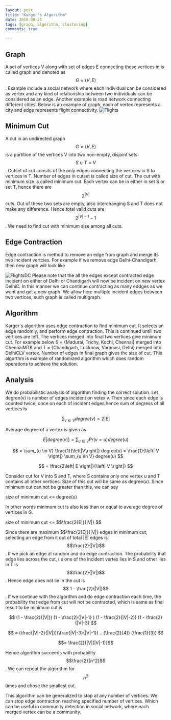 ```yaml
---
layout: post
title: "Karger's Algorithm"
date: 2018-08-25
tags: [graph, algorithm, clustering]
comments: true

---
```


## Graph
A set of vertices V along with set of edges E connecting these vertices in is called graph and denoted as $$ G=(V,E) $$. Example include a social network where each individual can be considered as vertex and any kind of relationship between two individuals can be considered as an edge. Another example is road network connecting different cities. Below is an example of graph, each of vertex represents a city and edge represents flight connectivity.
![Flights]({{site.baseurl}}/assets/img/flight.png)

## Minimum Cut
A cut in an undirected graph $$ G=(V,E) $$ is a partition of the vertices V into two non-empty, disjoint sets $$ S \cup T = V $$. Cutset of cut consits of the only edges connecting the vertcies in S to vertices in T. Number of edges in cutset is called size of cut. The cut with minimum size is called minimum cut. Each vertex can be in either in set S or set T, hence there are $$ 2^{|V|} $$ cuts. Out of these two sets are empty, also interchanging S and T does not make any difference. Hence total valid cuts are $$ 2^{|V|-1}-1 $$. We need to find cut with minimum size among all cuts.

## Edge Contraction
Edge contraction is method to remove an edge from graph and merge its two incident vertcies. For example if we remove edge Delhi-Chandigarh, then new graph will look like

![FlightsDC]({{site.baseurl}}/assets/img/flight_dc.png)
Please note that the all the edges except contracted edge incident on either of Delhi or Chandigarh will now be incident on new vertex DelhiC. In this manner we can continue contracting as many eddges as we want
and get a new graph. We allow here multiple incident edges between two vertices, such graph is called multigraph.

## Algorithm
Karger's algorithm uses edge contraction to find minimum cut. It selects an edge randomly, and perform edge contraction. This is continued untill two vertices are left. The vertices merged into final two vertices give minimum cut. For example below S = {Madurai, Trichy, Kochi, Chennai} merged into ChennaiMTK and T = {Chandigarh, Lucknow, Varanasi, Delhi} merged into DelhiCLV vertex. Number of edges in final graph gives the size of cut.
This algorthm is example of randomized algorithm which does random operations to achieve the solution.

## Analysis
We do probabilistic analysis of algorithm finding the correct solution. Let degree(v) is number of edges incident on vetex v. Then since each edge is counted twice, once on each of incident edges,hence sum of degress of all vertices is

$$
\sum_{v \in V} degree(v) = 2 \left| E \right |
$$

Average degree of a vertex is given as

$$
E[degree(v)] = \sum_{u \in V} Pr(v=u) degree(u)
$$


$$
= \sum_{u \in V} \frac{1}{\left|V\right|} degree(u)
= \frac{1}{\left| V \right|} \sum_{u \in V} degree(u)
$$

$$
= \frac{2\left| E \right|}{\left| V \right|}
$$

Consider cut for V into S and T, where S contains only one vertex u and T contains all other vertices. Size of this cut will be same as degree(u). Since minimum cut can not be greater than this, we can say 

size of minimum cut <= degree(u)

In other words minimum cut is also less than or equal to average degree of vertices in G.

size of minimum cut <= $$\frac{2{E|}{|V|} $$

Since there are maximum $$\frac{2{E|}{|V|} edges in minimum cut, selecting an edge from it out of total |E| edges is $$\frac{2}{|V|}$$. If we pick an edge at random and do edge contraction. The probability that edge lies across the cut, i.e one of the incident vertex lies in S and other lies in T is  $$\frac{2}{|V|}$$. Hence edge does not lie in the cut is $$ 1 - \frac{2}{|V|}$$. If we continue with the algorithm and do edge contraction each time, the probability that edge from cut will not be contracted, which is same as final result to be minimum cut is 

$$ (1 - \frac{2}{|V|}) (1 - \frac{2}{|V|-1} ) (1 - \frac{2}{|V|-2}) (1 - \frac{2}{|V|-3}
$$

$$ = (\frac{|V|-2}{|V|})(\frac{|V|-3}{|V|-1}) .. (\frac{2}{4}) (\frac{1}{3})
$$

$$= \frac{2}{|V|(|V|-1)}$$

Hence algorithm succeeds with probability $$\frac{2}{n^2}$$. We can repeat the algorithm for $$n^2$$ times and chose the smallest cut.

This algorithm can be generalized to stop at any number of vertices. We can stop edge contraction reaching specified number of vertices. Which can be useful in community detection in social network, where each merged vertex can be a community.
